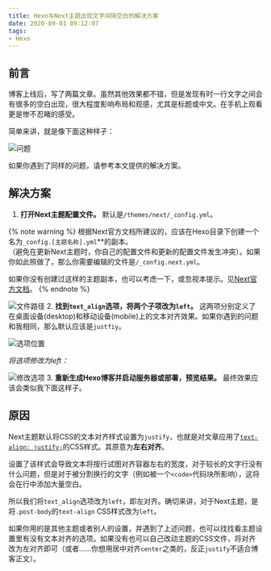 ```yaml
---
title: Hexo与Next主题出现文字间隔空白的解决方案
date: 2020-09-01 09:12:07
tags: 
- Hexo
---
```


## 前言

博客上线后，写了两篇文章。虽然其他效果都不错，但是发现有时一行文字之间会有很多的空白出现，很大程度影响布局和观感，尤其是标题或中文。在手机上观看更是惨不忍睹的感受。

简单来讲，就是像下面这种样子：

![问题](/images/Hexo与Next主题出现文字间隔空白的解决方案/problem.png)

如果你遇到了同样的问题，请参考本文提供的解决方案。
<!-- more -->

## 解决方案

1. **打开Next主题配置文件。** 默认是`/themes/next/_config.yml`。

{% note warning %}
根据Next官方文档所建议的，应该在Hexo目录下创建一个名为`_config.[主题名称].yml`**的副本。  
（避免在更新Next主题时，你自己的配置文件和更新的配置文件发生冲突）。如果你如此照做了，那么你需要编辑的文件是`/_config.next.yml`。

如果你没有创建过这样的主题副本，也可以考虑一下，或忽视本提示。见[Next官方文档](https://theme-next.js.org/docs/getting-started/configuration.html#config-name-yml)。
{% endnote %}

![文件路径](/images/Hexo与Next主题出现文字间隔空白的解决方案/file-path.png)
2. **找到`text_align`选项，将两个子项改为`left`。** 这两项分别定义了在桌面设备(desktop)和移动设备(mobile)上的文本对齐效果。如果你遇到的问题和我相同，那么默认应该是`justfiy`。

![选项位置](/images/Hexo与Next主题出现文字间隔空白的解决方案/option-position.png)

*将选项修改为left：*

![修改选项](/images/Hexo与Next主题出现文字间隔空白的解决方案/change-option.png)
3. **重新生成Hexo博客并启动服务器或部署，预览结果。** 最终效果应该会类似我下面这样子。


## 原因

Next主题默认将CSS的文本对齐样式设置为`justify`，也就是对文章应用了[`text-align: justify;`](https://developer.mozilla.org/en-US/docs/Web/CSS/text-align)的CSS样式。其原意为**左右对齐**。

设置了该样式会导致文本将按行试图对齐容器左右的宽度，对于较长的文字行没有什么问题，但是对于被分割换行的文字（例如被一个`<code>`代码块所影响），这将会在行中添加大量空白。

所以我们将`text_align`选项改为`left`，即左对齐。确切来讲，对于Next主题，是将`.post-body`的`text-align` CSS样式改为`left`。

如果你用的是其他主题或者别人的设置，并遇到了上述问题，也可以找找看主题设置里有没有文本对齐的选项。如果没有也可以自己改动主题的CSS文件，将对齐改为左对齐即可（或者……你想用居中对齐`center`之类的，反正`justify`不适合博客正文）。

